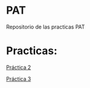 # PAT
Repositorio de las practicas PAT


# Practicas:

<a href="https://david-egea.github.io/PAT/Practica2">Práctica 2</a>

<a href="https://david-egea.github.io/PAT/Practica3">Práctica 3</a>
